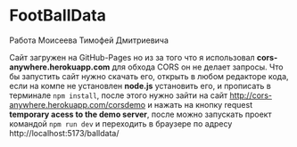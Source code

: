 # FootBallData
 
Работа Моисеева Тимофей Дмитриевича 

Сайт загружен на GitHub-Pages но из за того что я использовал **cors-anywhere.herokuapp.com** для обхода CORS он не делает запросы.
Что бы запустить сайт нужно скачать его, открыть в любом редакторе кода, если на компе не установлен **node.js** установить его, и прописать в терминале `npm install`, после этого нужно зайти на сайт http://cors-anywhere.herokuapp.com/corsdemo и нажать на кнопку request **temporary acess to the demo server**, после можно запускать проект командой `npm run dev` и переходить в браузере по адресу http://localhost:5173/balldata/
